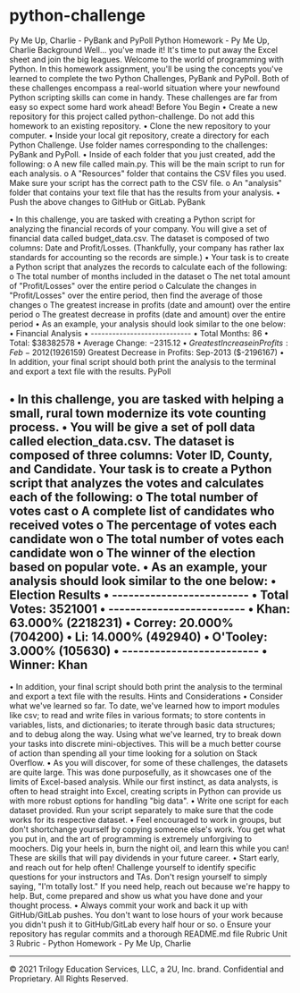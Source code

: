 # python-challenge
Py Me Up, Charlie - PyBank and PyPoll
Python Homework - Py Me Up, Charlie
Background
Well... you've made it!
It's time to put away the Excel sheet and join the big leagues. Welcome to the world of programming with Python. In this homework assignment, you'll be using the concepts you've learned to complete the two Python Challenges, PyBank and PyPoll.
Both of these challenges encompass a real-world situation where your newfound Python scripting skills can come in handy. These challenges are far from easy so expect some hard work ahead!
Before You Begin
•	Create a new repository for this project called python-challenge. Do not add this homework to an existing repository.
•	Clone the new repository to your computer.
•	Inside your local git repository, create a directory for each Python Challenge. Use folder names corresponding to the challenges: PyBank and PyPoll.
•	Inside of each folder that you just created, add the following:
o	A new file called main.py. This will be the main script to run for each analysis.
o	A "Resources" folder that contains the CSV files you used. Make sure your script has the correct path to the CSV file.
o	An "analysis" folder that contains your text file that has the results from your analysis.
•	Push the above changes to GitHub or GitLab.
PyBank
 
•	In this challenge, you are tasked with creating a Python script for analyzing the financial records of your company. You will give a set of financial data called budget_data.csv. The dataset is composed of two columns: Date and Profit/Losses. (Thankfully, your company has rather lax standards for accounting so the records are simple.)
•	Your task is to create a Python script that analyzes the records to calculate each of the following:
o	The total number of months included in the dataset
o	The net total amount of "Profit/Losses" over the entire period
o	Calculate the changes in "Profit/Losses" over the entire period, then find the average of those changes
o	The greatest increase in profits (date and amount) over the entire period
o	The greatest decrease in profits (date and amount) over the entire period
•	As an example, your analysis should look similar to the one below:
•	Financial Analysis
•	----------------------------
•	Total Months: 86
•	Total: $38382578
•	Average  Change: $-2315.12
•	Greatest Increase in Profits: Feb-2012 ($1926159)
Greatest Decrease in Profits: Sep-2013 ($-2196167)
•	In addition, your final script should both print the analysis to the terminal and export a text file with the results.
PyPoll
 
•	In this challenge, you are tasked with helping a small, rural town modernize its vote counting process.
•	You will be give a set of poll data called election_data.csv. The dataset is composed of three columns: Voter ID, County, and Candidate. Your task is to create a Python script that analyzes the votes and calculates each of the following:
o	The total number of votes cast
o	A complete list of candidates who received votes
o	The percentage of votes each candidate won
o	The total number of votes each candidate won
o	The winner of the election based on popular vote.
•	As an example, your analysis should look similar to the one below:
•	Election Results
•	-------------------------
•	Total Votes: 3521001
•	-------------------------
•	Khan: 63.000% (2218231)
•	Correy: 20.000% (704200)
•	Li: 14.000% (492940)
•	O'Tooley: 3.000% (105630)
•	-------------------------
•	Winner: Khan
-------------------------
•	In addition, your final script should both print the analysis to the terminal and export a text file with the results.
Hints and Considerations
•	Consider what we've learned so far. To date, we've learned how to import modules like csv; to read and write files in various formats; to store contents in variables, lists, and dictionaries; to iterate through basic data structures; and to debug along the way. Using what we've learned, try to break down your tasks into discrete mini-objectives. This will be a much better course of action than spending all your time looking for a solution on Stack Overflow.
•	As you will discover, for some of these challenges, the datasets are quite large. This was done purposefully, as it showcases one of the limits of Excel-based analysis. While our first instinct, as data analysts, is often to head straight into Excel, creating scripts in Python can provide us with more robust options for handling "big data".
•	Write one script for each dataset provided. Run your script separately to make sure that the code works for its respective dataset.
•	Feel encouraged to work in groups, but don't shortchange yourself by copying someone else's work. You get what you put in, and the art of programming is extremely unforgiving to moochers. Dig your heels in, burn the night oil, and learn this while you can! These are skills that will pay dividends in your future career.
•	Start early, and reach out for help often! Challenge yourself to identify specific questions for your instructors and TAs. Don't resign yourself to simply saying, "I'm totally lost." If you need help, reach out because we're happy to help. But, come prepared and show us what you have done and your thought process.
•	Always commit your work and back it up with GitHub/GitLab pushes. You don't want to lose hours of your work because you didn't push it to GitHub/GitLab every half hour or so.
o	Ensure your repository has regular commits and a thorough README.md file
Rubric
Unit 3 Rubric - Python Homework - Py Me Up, Charlie
________________________________________
© 2021 Trilogy Education Services, LLC, a 2U, Inc. brand. Confidential and Proprietary. All Rights Reserved.

